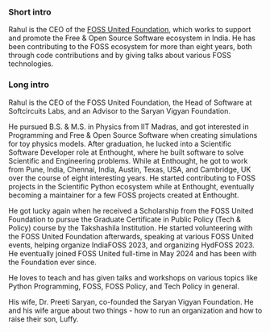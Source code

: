 ### Short intro

Rahul is the CEO of the [FOSS United Foundation](https://fossunited.org), which works to support and promote
the Free & Open Source Software ecosystem in India. He has been contributing to the
FOSS ecosystem for more than eight years, both through code contributions and by
giving talks about various FOSS technologies.

### Long intro

Rahul is the CEO of the FOSS United Foundation, the Head of Software at Softcircuits Labs,
and an Advisor to the Saryan Vigyan Foundation.

He pursued B.S. & M.S. in Physics from IIT Madras, and got interested in Programming and
Free & Open Source Software when creating simulations for toy physics models. After
graduation, he lucked into a Scientific Software Developer role at Enthought, where he built
software to solve Scientific and Engineering problems. While at Enthought, he got to work from
Pune, India, Chennai, India, Austin, Texas, USA, and Cambridge, UK over the course of eight
interesting years. He started contributing to FOSS projects in the Scientific Python ecosystem
while at Enthought, eventually becoming a maintainer for a few FOSS projects created at Enthought.

He got lucky again when he received a Scholarship from the FOSS United Foundation to pursue the
Graduate Certificate in Public Policy (Tech & Policy) course by the Takshashila Institution.
He started volunteering with the FOSS United Foundation afterwards, speaking at various FOSS United
events, helping organize IndiaFOSS 2023, and organizing HydFOSS 2023. He eventually joined
FOSS United full-time in May 2024 and has been with the Foundation ever since.

He loves to teach and has given talks and workshops on various topics like Python Programming,
FOSS, FOSS Policy, and Tech Policy in general.

His wife, Dr. Preeti Saryan, co-founded the Saryan Vigyan Foundation. He and his wife argue
about two things - how to run an organization and how to raise their son, Luffy.
